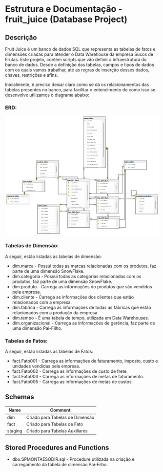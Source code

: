 # Estrutura e Documentação - fruit_juice (Database Project)

## Descrição

Fruit Juice é um banco de dados SQL que representa as tabelas de fatos e dimensões criadas para atender o Data Warehouse da empresa Sucos de Frutas. Este projeto, contém scripts que vão definir a infraestrutura do banco de dados. Desde a definição das tabelas, campos e tipos de dados com os quais vamos trabalhar, até as regras de inserção desses dados, chaves, restrições e afins. 
	
    
Inicialmente, é preciso deixar claro como se dá os relacionamentos das tabelas presentes no banco, para facilitar o entendimento de como isso se desenvolve utilizamos o diagrama abaixo:


### **ERD**:

![ERD](Documentation/assets/erd.png)


### **Tabelas de Dimensão**:
A seguir, estão listadas as tabelas de dimensão:

- dim.marca - Possui todas as marcas relacionadas com os produtos, faz parte de uma dimensão SnowFlake.
- dim.categoria - Possui todas as categorias relacionadas com os produtos, faz parte de uma dimensão SnowFlake.
- dim.produto - Carrega as informações do produtos que são vendidos pela empresa.
- dim.cliente - Carrega as informações dos clientes que estão relacionados com a empresa.
- dim.fabrica - Carrega as informações de todas as fábricas que estão relacionados com a produção da empresa.
- dim.tempo - É uma tabela de tempo, utilizada em Data Warehouses.
- dim.organizacional - Carrega as informações de gerência, faz parte de uma dimensão Pai-Filho.


### **Tabelas de Fatos**:
A seguir, estão listadas as tabelas de Fatos:

- fact.Fato001 - Carrega as informações de faturamento, imposto, custo e unidades vendidas pela empresa.
- fact.Fato002 - Carrega as informações de custo de frete.
- fact.Fato003 - Carrega as informações de metas de faturamento.
- fact.Fato005 - Carrega as informações de metas de custos.


## **Schemas**

| **Name** | **Comment** |
| ---- | ------- |
| dim | Criado para Tabelas de Dimensão |
| fact | Criado para Tabelas de Fato |
| staging | Criado para Tabelas Auxiliares |



## Stored Procedures and Functions


- dbo.SPMONTAESQDIR.sql - Procedure utilizada na criação e carregamento da tabela de dimensão Pai-Filho.

